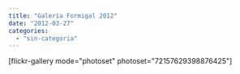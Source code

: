 ```yaml
---
title: "Galería Formigal 2012"
date: "2012-03-27"
categories: 
  - "sin-categoria"
---
```


\[flickr-gallery mode="photoset" photoset="72157629398876425"\]
